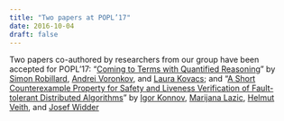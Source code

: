 ```yaml
---
title: "Two papers at POPL’17"
date: 2016-10-04
draft: false
---
```

<p>Two papers co-authored by researchers from our group have been accepted for POPL’17: “<a href="http://popl17.sigplan.org/track/POPL-2017-papers#modal-phid_5c2aaee41fbd3028faea8210392109e5" rel="tooltip" data-toggle="modal" data-placement="bottom">Coming to Terms with Quantified Reasoning</a>” by <a class="navigate" href="http://popl17.sigplan.org/profile/simonrobillard">Simon Robillard</a>, <a class="navigate" href="http://popl17.sigplan.org/profile/andreivoronkov">Andrei Voronkov</a>, and <a class="navigate" href="http://popl17.sigplan.org/profile/laurakovacs">Laura Kovacs</a>; and “<a href="http://popl17.sigplan.org/track/POPL-2017-papers#modal-phid_52cd2d12a7c5b34cca506e4f21ded51e" rel="tooltip" data-toggle="modal" data-placement="bottom">A Short Counterexample Property for Safety and Liveness Verification of Fault-tolerant Distributed Algorithms</a>” by <a class="navigate" href="http://popl17.sigplan.org/profile/igorkonnov">Igor Konnov</a>, <a class="navigate" href="http://popl17.sigplan.org/profile/marijanalazic">Marijana Lazic</a>, <a class="navigate" href="http://popl17.sigplan.org/profile/helmutveith">Helmut Veith</a>, and <a class="navigate" href="http://popl17.sigplan.org/profile/josefwidder">Josef Widder</a></p>
